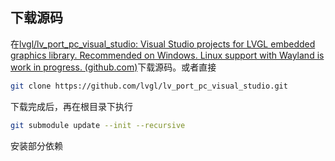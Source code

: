 ## 下载源码

在[lvgl/lv_port_pc_visual_studio: Visual Studio projects for LVGL embedded graphics library. Recommended on Windows. Linux support with Wayland is work in progress. (github.com)](https://github.com/lvgl/lv_port_pc_visual_studio)下载源码。或者直接

```bash
git clone https://github.com/lvgl/lv_port_pc_visual_studio.git 
```

下载完成后，再在根目录下执行

```bash
git submodule update --init --recursive
```

安装部分依赖